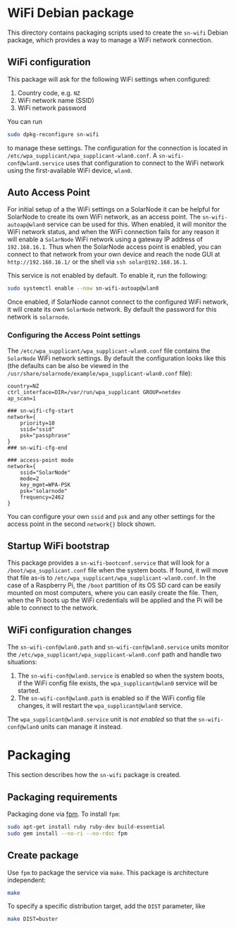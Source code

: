 # WiFi Debian package

This directory contains packaging scripts used to create the `sn-wifi` Debian package, which
provides a way to manage a WiFi network connection.

## WiFi configuration

This package will ask for the following WiFi settings when configured:

 1. Country code, e.g. `NZ`
 2. WiFi network name (SSID)
 3. WiFi network password
 
You can run 

```sh
sudo dpkg-reconfigure sn-wifi
```

to manage these settings. The configuration for the connection is located in
`/etc/wpa_supplicant/wpa_supplicant-wlan0.conf`. A `sn-wifi-conf@wlan0.service` uses that
configuration to connect to the WiFi network using the first-available WiFi device, `wlan0`.

## Auto Access Point

For initial setup of a the WiFi settings on a SolarNode it can be helpful for SolarNode to create
its own WiFi network, as an access point. The `sn-wifi-autoap@wlan0` service can be used for this.
When enabled, it will monitor the WiFi network status, and when the WiFi connection fails for
any reason it will enable a `SolarNode` WiFi network using a gateway IP address of `192.168.16.1`.
Thus when the SolarNode access point is enabled, you can connect to that network from your own
device and reach the node GUI at `http://192.168.16.1/` or the shell via `ssh solar@192.168.16.1`.

This service is not enabled by default. To enable it, run the following:

```sh
sudo systemctl enable --now sn-wifi-autoap@wlan0
```

Once enabled, if SolarNode cannot connect to the configured WiFi network, it will create its own
`SolarNode` network. By default the password for this network is `solarnode`.

### Configuring the Access Point settings

The `/etc/wpa_supplicant/wpa_supplicant-wlan0.conf` file contains the `SolarNode` WiFi network
settings. By default the configuration looks like this (the defaults can be also be viewed in the
`/usr/share/solarnode/example/wpa_supplicant-wlan0.conf` file):

```
country=NZ
ctrl_interface=DIR=/var/run/wpa_supplicant GROUP=netdev
ap_scan=1

### sn-wifi-cfg-start
network={
	priority=10
	ssid="ssid"
	psk="passphrase"
}
### sn-wifi-cfg-end

### access-point mode
network={
    ssid="SolarNode"
    mode=2
    key_mgmt=WPA-PSK
    psk="solarnode"
    frequency=2462
}
```

You can configure your own `ssid` and `psk` and any other settings for the access point in the 
second `network{}` block shown.


## Startup WiFi bootstrap

This package provides a `sn-wifi-bootconf.service` that will look for a `/boot/wpa_supplicant.conf`
file when the system boots. If found, it will move that file as-is to
`/etc/wpa_supplicant/wpa_supplicant-wlan0.conf`. In the case of a Raspberry Pi, the `/boot`
partition of its OS SD card can be easily mounted on most computers, where you can easily create the
file. Then, when the Pi boots up the WiFi credentials will be applied and the Pi will be able to
connect to the network.

## WiFi configuration changes

The `sn-wifi-conf@wlan0.path` and `sn-wifi-conf@wlan0.service` units monitor the 
`/etc/wpa_supplicant/wpa_supplicant-wlan0.conf` path and handle two situations:

 1. The `sn-wifi-conf@wlan0.service` is enabled so when the system boots, if the WiFi config
    file exists, the `wpa_supplicant@wlan0` service will be started.
 2. The `sn-wifi-conf@wlan0.path` is enabled so if the WiFi config file changes, it will restart
    the `wpa_supplicant@wlan0` service.

The `wpa_supplicant@wlan0.service` unit is _not enabled_ so that the `sn-wifi-conf@wlan0` units
can manage it instead.

# Packaging

This section describes how the `sn-wifi` package is created.

## Packaging requirements

Packaging done via [fpm][fpm]. To install `fpm`:

```sh
sudo apt-get install ruby ruby-dev build-essential
sudo gem install --no-ri --no-rdoc fpm
```

## Create package

Use `fpm` to package the service via `make`. This package is architecture independent:

```sh
make
```

To specify a specific distribution target, add the `DIST` parameter, like

```sh
make DIST=buster
```

[fpm]: https://github.com/jordansissel/fpm
[dropBrute]: https://github.com/robzr/dropBrute